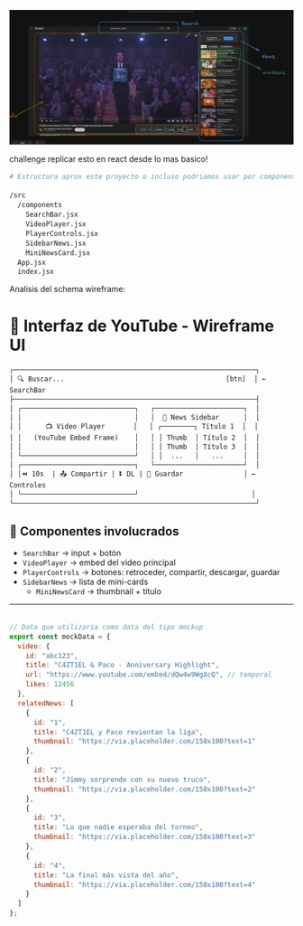 ![alt text](image.png)

challenge replicar esto en react desde lo mas basico!


```bash
# Estructura aprox este proyecto o incluso podriamos usar por componentes mayores usar la tecnica de container presentacion

/src
  /components
    SearchBar.jsx
    VideoPlayer.jsx
    PlayerControls.jsx
    SidebarNews.jsx
    MiniNewsCard.jsx
  App.jsx
  index.jsx


```


Analisis del schema wireframe: 
# 🎥 Interfaz de YouTube - Wireframe UI

```plaintext
┌────────────────────────────────────────────────────────────┐
│ 🔍 Buscar...                                        [btn]  │ ← SearchBar
├────────────────────────────────────────────────────────────┤
│ ┌────────────────────────────┐   ┌──────────────────────┐  │
│ │                            │   │  📰 News Sidebar      │  │
│ │      📺 Video Player       │   │ ┌────────┐ Título 1  │  │
│ │   (YouTube Embed Frame)    │   │ │ Thumb  │ Título 2  │  │
│ │                            │   │ │ Thumb  │ Título 3  │  │
│ └────────────────────────────┘   │ │  ...   │   ...     │  │
│ ┌────────────────────────────┐   └──────────────────────┘  │
│ │⏪ 10s  | 📤 Compartir | ⏬ DL | 💾 Guardar               │ ← Controles
│ └────────────────────────────┘                            │
└────────────────────────────────────────────────────────────┘
```

## 🧱 Componentes involucrados

- `SearchBar` → input + botón
- `VideoPlayer` → embed del video principal
- `PlayerControls` → botones: retroceder, compartir, descargar, guardar
- `SidebarNews` → lista de mini-cards
  - `MiniNewsCard` → thumbnail + título

---

```js

// Data que utilizaria como data del tipo mockup
export const mockData = {
  video: {
    id: "abc123",
    title: "C4ZT1EL & Paco - Anniversary Highlight",
    url: "https://www.youtube.com/embed/dQw4w9WgXcQ", // temporal
    likes: 12456
  },
  relatedNews: [
    {
      id: "1",
      title: "C4ZT1EL y Paco revientan la liga",
      thumbnail: "https://via.placeholder.com/150x100?text=1"
    },
    {
      id: "2",
      title: "Jimmy sorprende con su nuevo truco",
      thumbnail: "https://via.placeholder.com/150x100?text=2"
    },
    {
      id: "3",
      title: "Lo que nadie esperaba del torneo",
      thumbnail: "https://via.placeholder.com/150x100?text=3"
    },
    {
      id: "4",
      title: "La final más vista del año",
      thumbnail: "https://via.placeholder.com/150x100?text=4"
    }
  ]
};

```